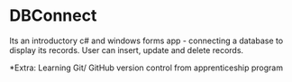 # DBConnect

Its an introductory c# and windows forms app - connecting a database to display its records.
User can insert, update and delete records.


*Extra:
Learning Git/ GitHub version control from apprenticeship program
